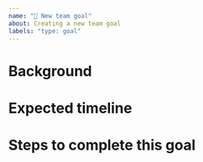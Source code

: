 ```yaml
---
name: "🧭 New team goal"
about: Creating a new team goal
labels: "type: goal"
---
```


# Background

<!-- A one to two sentence description of the goal and other background as-needed. Try to keep it short! -->

# Expected timeline

<!-- How long do you imagine this goal should be active for? This will determine the cadence with which we should check up on it to see how things are going. -->

# Steps to complete this goal

<!-- This can be an abstract end-point, a date, a checklist of issues, etc. Something that will let us know when to close the issue. -->
<!-- Add links to related issues (in this repo or elsewhere) that are more actionable -->
